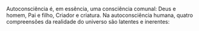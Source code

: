﻿Autoconsciência é, em essência, uma consciência comunal: Deus e homem, Pai e  filho, Criador e criatura. Na autoconsciência humana, quatro compreensões da realidade do universo são latentes e inerentes: